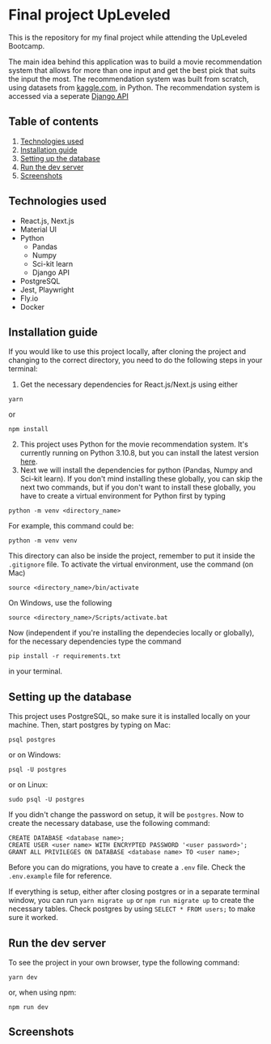 # Final project UpLeveled

This is the repository for my final project while attending the UpLeveled Bootcamp.

The main idea behind this application was to build a movie recommendation system that allows for more than one input and get the best pick that suits the input the most. The recommendation system was built from scratch, using datasets from [kaggle.com](https://www.kaggle.com), in Python. The recommendation system is accessed via a seperate [Django API](https://github.com/DerTimonius/recommendation-box-django)

## Table of contents

1. [Technologies used](#technologies-used)
2. [Installation guide](#installation-guide)
3. [Setting up the database](#setting-up-the-database)
4. [Run the dev server](#run-the-dev-server)
5. [Screenshots](#screenshots)

## Technologies used

- React.js, Next.js
- Material UI
- Python
  - Pandas
  - Numpy
  - Sci-kit learn
  - Django API
- PostgreSQL
- Jest, Playwright
- Fly.io
- Docker

## Installation guide

If you would like to use this project locally, after cloning the project and changing to the correct directory, you need to do the following steps in your terminal:

1. Get the necessary dependencies for React.js/Next.js using either

```
yarn
```

or

```
npm install
```

2. This project uses Python for the movie recommendation system. It's currently running on Python 3.10.8, but you can install the latest version [here](https://www.python.org).
3. Next we will install the dependencies for python (Pandas, Numpy and Sci-kit learn). If you don't mind installing these globally, you can skip the next two commands, but if you don't want to install these globally, you have to create a virtual environment for Python first by typing

```
python -m venv <directory_name>
```

For example, this command could be:

```
python -m venv venv
```

This directory can also be inside the project, remember to put it inside the `.gitignore` file.
To activate the virtual environment, use the command (on Mac)

```
source <directory_name>/bin/activate
```

On Windows, use the following

```
source <directory_name>/Scripts/activate.bat
```

Now (independent if you're installing the dependecies locally or globally), for the necessary dependencies type the command

```
pip install -r requirements.txt
```

in your terminal.

## Setting up the database

This project uses PostgreSQL, so make sure it is installed locally on your machine. Then, start postgres by typing on Mac:

```
psql postgres
```

or on Windows:

```
psql -U postgres
```

or on Linux:

```
sudo psql -U postgres
```

If you didn't change the password on setup, it will be `postgres`. Now to create the necessary database, use the following command:

```
CREATE DATABASE <database name>;
CREATE USER <user name> WITH ENCRYPTED PASSWORD '<user password>';
GRANT ALL PRIVILEGES ON DATABASE <database name> TO <user name>;
```

Before you can do migrations, you have to create a `.env` file. Check the `.env.example` file for reference.

If everything is setup, either after closing postgres or in a separate terminal window, you can run `yarn migrate up` or `npm run migrate up` to create the necessary tables. Check postgres by using `SELECT * FROM users;` to make sure it worked.

## Run the dev server

To see the project in your own browser, type the following command:

```
yarn dev
```

or, when using npm:

```
npm run dev
```

## Screenshots
